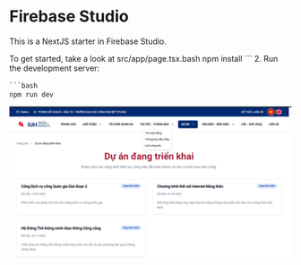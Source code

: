 # Firebase Studio
This is a NextJS starter in Firebase Studio.

To get started, take a look at src/app/page.tsx.bash
    npm install
    ```
2.  Run the development server:

    ```bash
    npm run dev

![alt text](image.png)